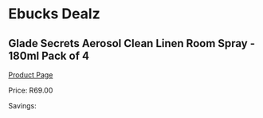 
# Ebucks Dealz
## Glade Secrets Aerosol Clean Linen Room Spray - 180ml Pack of 4
[Product Page](https://www.ebucks.com/web/shop/productSelected.do?prodId=1229209408&catId=909917204)

Price: R69.00

Savings: 


	